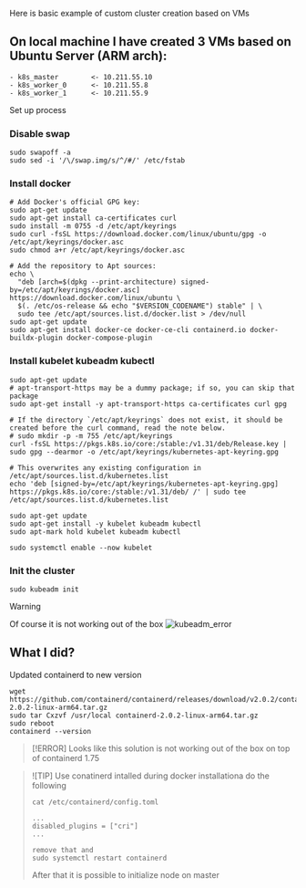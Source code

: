Here is basic example of custom cluster creation based on VMs

## On local machine I have created 3 VMs based on Ubuntu Server (ARM arch):
```
- k8s_master        <- 10.211.55.10
- k8s_worker_0      <- 10.211.55.8
- k8s_worker_1      <- 10.211.55.9
```

Set up process
### Disable swap
```
sudo swapoff -a
sudo sed -i '/\/swap.img/s/^/#/' /etc/fstab
```

### Install docker
```
# Add Docker's official GPG key:
sudo apt-get update
sudo apt-get install ca-certificates curl
sudo install -m 0755 -d /etc/apt/keyrings
sudo curl -fsSL https://download.docker.com/linux/ubuntu/gpg -o /etc/apt/keyrings/docker.asc
sudo chmod a+r /etc/apt/keyrings/docker.asc

# Add the repository to Apt sources:
echo \
  "deb [arch=$(dpkg --print-architecture) signed-by=/etc/apt/keyrings/docker.asc] https://download.docker.com/linux/ubuntu \
  $(. /etc/os-release && echo "$VERSION_CODENAME") stable" | \
  sudo tee /etc/apt/sources.list.d/docker.list > /dev/null
sudo apt-get update
sudo apt-get install docker-ce docker-ce-cli containerd.io docker-buildx-plugin docker-compose-plugin
```

### Install kubelet kubeadm kubectl
```
sudo apt-get update
# apt-transport-https may be a dummy package; if so, you can skip that package
sudo apt-get install -y apt-transport-https ca-certificates curl gpg

# If the directory `/etc/apt/keyrings` does not exist, it should be created before the curl command, read the note below.
# sudo mkdir -p -m 755 /etc/apt/keyrings
curl -fsSL https://pkgs.k8s.io/core:/stable:/v1.31/deb/Release.key | sudo gpg --dearmor -o /etc/apt/keyrings/kubernetes-apt-keyring.gpg

# This overwrites any existing configuration in /etc/apt/sources.list.d/kubernetes.list
echo 'deb [signed-by=/etc/apt/keyrings/kubernetes-apt-keyring.gpg] https://pkgs.k8s.io/core:/stable:/v1.31/deb/ /' | sudo tee /etc/apt/sources.list.d/kubernetes.list

sudo apt-get update
sudo apt-get install -y kubelet kubeadm kubectl
sudo apt-mark hold kubelet kubeadm kubectl

sudo systemctl enable --now kubelet
```

### Init the cluster
```
sudo kubeadm init
```

> [!WARNING]
> Of course it is not working out of the box
> ![kubeadm_error](https://krzysztofbrzozowski.com/media/2025/01/28/error_kubeadm_init.png)

## What I did?
Updated containerd to new version
```
wget https://github.com/containerd/containerd/releases/download/v2.0.2/containerd-2.0.2-linux-arm64.tar.gz
sudo tar Cxzvf /usr/local containerd-2.0.2-linux-arm64.tar.gz
sudo reboot
containerd --version
```

> [!ERROR]
> Looks like this solution is not working out of the box on top of containerd 1.75

> ![TIP]
> Use conatinerd intalled during docker installationa do the following
> ```
> cat /etc/containerd/config.toml
> 
> ...
> disabled_plugins = ["cri"] 
> ...
> 
> remove that and
> sudo systemctl restart containerd
> ```
> After that it is possible to initialize node on master

